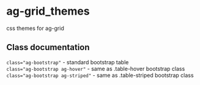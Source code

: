 # ag-grid_themes
css themes for ag-grid

## Class documentation
`class="ag-bootstrap"` - standard bootstrap table <br>
`class="ag-bootstrap ag-hover"` - same as .table-hover bootstrap class <br>
`class="ag-bootstrap ag-striped"` - same as .table-striped bootstrap class

